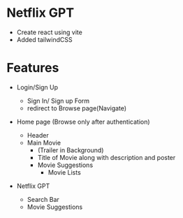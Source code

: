 # Netflix GPT

- Create react using vite
- Added tailwindCSS

# Features

- Login/Sign Up

  - Sign In/ Sign up Form
  - redirect to Browse page(Navigate)

- Home page (Browse only after authentication)
  - Header
  - Main Movie
    - (Trailer in Background)
    - Title of Movie along with description and poster
    - Movie Suggestions
      - Movie Lists
- Netflix GPT
  - Search Bar
  - Movie Suggestions
